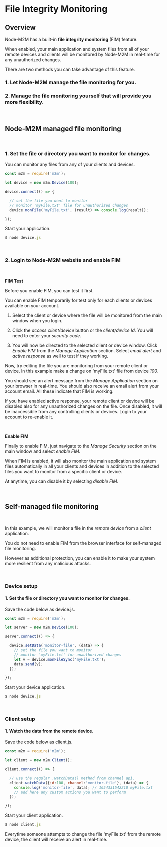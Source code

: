 # File Integrity Monitoring

## Overview

Node-M2M has a built-in **file integrity monitoring** (FIM) feature. 

When enabled, your main application and system files from all of your remote devices and clients will be monitored by Node-M2M in real-time for any unauthorized changes. 

There are two methods you can take advantage of this feature. 

### 1. Let Node-M2M manage the file monitoring for you.

### 2. Manage the file monitoring yourself that will provide you more flexibility.

<br>


## **Node-M2M managed file monitoring**

<br>

### 1. Set the file or directory you want to monitor for changes.

You can monitor any files from any of your clients and devices. 

```js
const m2m = require('m2m');

let device = new m2m.Device(100);

device.connect(() => {

  // set the file you want to monitor
  // monitor 'myFile.txt' file for unauthorized changes
  device.monFile('myFile.txt', (result) => console.log(result));

});
```

Start your application.

```js
$ node device.js
```

<br>

### 2. Login to Node-M2M website and enable FIM

<br>

**FIM Test**

Before you enable FIM, you can test it first. 

You can enable FIM temporarily for test only for each clients or devices available on your account. 

1. Select the client or device where the file will be monitored from the main window when you login.

2. Click the *access client/device* button or the *client/device Id*. You will need to enter your *security code*.

3. You will now be directed to the selected client or device window. Click *Enable FIM* from the *Manage Application* section. Select *email alert* and *active response* as well to test if they working. 

Now, try editing the file you are monitoring from your remote client or device. In this example make a change on 'myFile.txt' file from device *100*.

You should see an alert message from the *Manage Application* section on your browser in real-time. You should also receive an email alert from your account email. All these indicate that FIM is working.

If you have enabled active response, your remote client or device will be disabled also for any unauthorized changes on the file. Once disabled, it will be inaccessible from any controlling clients or devices. Login to your account to re-enable it. 

<br>

**Enable FIM**

Finally to enable FIM, just navigate to the *Manage Security* section on the main window and select *enable FIM*.

When FIM is enabled, it will also monitor the main application and system files automatically in all your clients and devices in addition to the selected files you want to monitor from a specific client or device.

At anytime, you can disable it by selecting *disable FIM*.

<br>

## **Self-managed file monitoring**

<br>

In this example, we will monitor a file in the *remote device* from a *client* application.

You do not need to enable FIM from the browser interface for self-managed file monitoring. 

However as additional protection, you can enable it to make your system more resilient from any malicious attacks.

<br>

### Device setup

#### 1. Set the file or directory you want to monitor for changes.

Save the code below as device.js.
```js
const m2m = require('m2m');

let server = new m2m.Device(100);

server.connect(() => {

  device.setData('monitor-file', (data) => {
    // set the file you want to monitor
    // monitor 'myFile.txt' for unauthorized changes
    let v = device.monFileSync('myFile.txt');
    data.send(v);
  });

});
```

Start your device application.

```js
$ node device.js
```

<br>

### Client setup

#### 1. Watch the data from the remote device.

Save the code below as client.js.
```js
const m2m = require('m2m');

let client = new m2m.Client();

client.connect(() => {

  // use the regular .watchData() method from channel api.
  client.watchData({id:100, channel:'monitor-file'}, (data) => {
    console.log('monitor-file', data); // 1654331542210 myFile.txt
    // add here any custom actions you want to perform
  });

});
```

Start your client application.

```js
$ node client.js
```

Everytime someone attempts to change the file 'myFile.txt' from the remote device, the client will receive an alert in real-time. 

